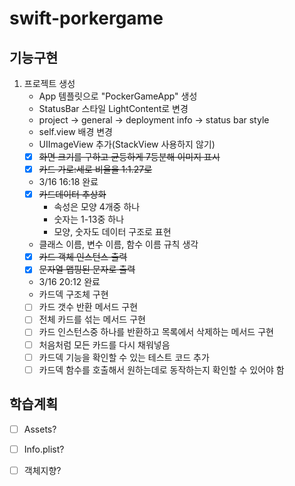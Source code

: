 # swift-porkergame

## 기능구현
1. 프로젝트 생성
    - App 템플릿으로 "PockerGameApp" 생성
    - StatusBar 스타일 LightContent로 변경
	- project -> general -> deployment info -> status bar style
    - self.view 배경 변경
    - UIImageView 추가(StackView 사용하지 않기)
    - [x] ~~화면 크기를 구하고 균등하게 7등분해 이미지 표시~~
    - [x] ~~카드 가로:세로 비율을 1:1.27로~~
    - 3/16 16:18 완료
    - [x] ~~카드데이터 추상화~~
        - 속성은 모양 4개중 하나
        - 숫자는 1-13중 하나
        - 모양, 숫자도 데이터 구조로 표현
    - 클래스 이름, 변수 이름, 함수 이름 규칙 생각
    - [x] ~~카드 객체 인스턴스 출력~~
    - [x] ~~문자열 맵핑된 문자로 출력~~
    - 3/16 20:12 완료
    - 카드덱 구조체 구현
    - [ ] 카드 갯수 반환 메서드 구현
    - [ ] 전체 카드를 섞는 메서드 구현
    - [ ] 카드 인스턴스중 하나를 반환하고 목록에서 삭제하는 메서드 구현
    - [ ] 처음처럼 모든 카드를 다시 채워넣음
    - [ ] 카드덱 기능을 확인할 수 있는 테스트 코드 추가
    - [ ] 카드덱 함수를 호출해서 원하는데로 동작하는지 확인할 수 있어야 함
## 학습계획
- [ ] Assets?
- [ ] Info.plist?
- [ ] 객체지향?

